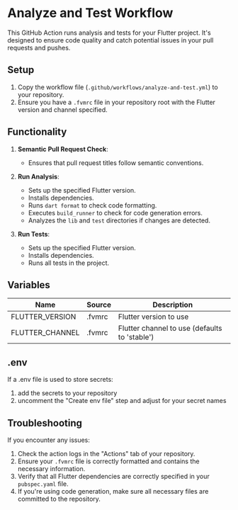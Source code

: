 # Analyze and Test Workflow

This GitHub Action runs analysis and tests for your Flutter project. It's designed to ensure code quality and catch potential issues in your pull requests and pushes.

## Setup

1. Copy the workflow file (`.github/workflows/analyze-and-test.yml`) to your repository.
2. Ensure you have a `.fvmrc` file in your repository root with the Flutter version and channel specified.

## Functionality

1. **Semantic Pull Request Check**: 
   - Ensures that pull request titles follow semantic conventions.

2. **Run Analysis**:
   - Sets up the specified Flutter version.
   - Installs dependencies.
   - Runs `dart format` to check code formatting.
   - Executes `build_runner` to check for code generation errors.
   - Analyzes the `lib` and `test` directories if changes are detected.

3. **Run Tests**:
   - Sets up the specified Flutter version.
   - Installs dependencies.
   - Runs all tests in the project.

## Variables

| Name | Source | Description |
|------|--------|-------------|
| FLUTTER_VERSION | .fvmrc | Flutter version to use |
| FLUTTER_CHANNEL | .fvmrc | Flutter channel to use (defaults to 'stable') |

## .env

If a .env file is used to store secrets:
1. add the secrets to your repository
2. uncomment the "Create env file" step and adjust for your secret names

## Troubleshooting

If you encounter any issues:

1. Check the action logs in the "Actions" tab of your repository.
2. Ensure your `.fvmrc` file is correctly formatted and contains the necessary information.
3. Verify that all Flutter dependencies are correctly specified in your `pubspec.yaml` file.
4. If you're using code generation, make sure all necessary files are committed to the repository.
